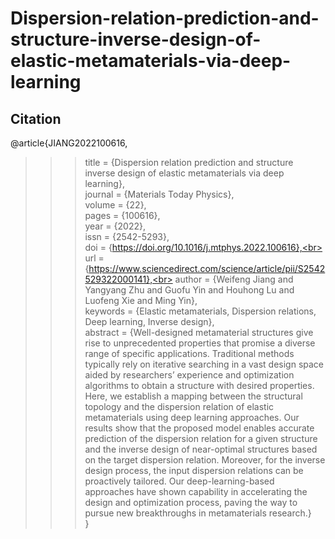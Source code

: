 # Dispersion-relation-prediction-and-structure-inverse-design-of-elastic-metamaterials-via-deep-learning

## Citation
@article{JIANG2022100616,<br>
>>>title = {Dispersion relation prediction and structure inverse design of elastic metamaterials via deep learning},<br>
journal = {Materials Today Physics},<br>
volume = {22},<br>
pages = {100616},<br>
year = {2022},<br>
issn = {2542-5293},<br>
doi = {https://doi.org/10.1016/j.mtphys.2022.100616},<br>
url = {https://www.sciencedirect.com/science/article/pii/S2542529322000141},<br>
author = {Weifeng Jiang and Yangyang Zhu and Guofu Yin and Houhong Lu and Luofeng Xie and Ming Yin},<br>
keywords = {Elastic metamaterials, Dispersion relations, Deep learning, Inverse design},<br>
abstract = {Well-designed metamaterial structures give rise to unprecedented properties that promise a diverse range of specific applications. Traditional methods typically rely on iterative searching in a vast design space aided by researchers’ experience and optimization algorithms to obtain a structure with desired properties. Here, we establish a mapping between the structural topology and the dispersion relation of elastic metamaterials using deep learning approaches. Our results show that the proposed model enables accurate prediction of the dispersion relation for a given structure and the inverse design of near-optimal structures based on the target dispersion relation. Moreover, for the inverse design process, the input dispersion relations can be proactively tailored. Our deep-learning-based approaches have shown capability in accelerating the design and optimization process, paving the way to pursue new breakthroughs in metamaterials research.}<br>
}
